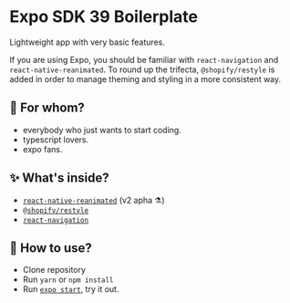# Expo SDK 39 Boilerplate

Lightweight app with very basic features.

If you are using Expo, you should be familiar with `react-navigation` and `react-native-reanimated`. To round up the trifecta, `@shopify/restyle` is added in order to manage theming and styling in a more consistent way.

## 👷 For whom?

- everybody who just wants to start coding.
- typescript lovers.
- expo fans.

## ✨ What's inside?

- [`react-native-reanimated`](https://docs.swmansion.com/react-native-reanimated/docs/) (v2 apha ⚗)
- [`@shopify/restyle`](https://github.com/Shopify/restyle)
- [`react-navigation`](https://reactnavigation.org)

## 🚀 How to use?

- Clone repository
- Run `yarn` or `npm install`
- Run [`expo start`](https://docs.expo.io/versions/latest/workflow/expo-cli/), try it out.
